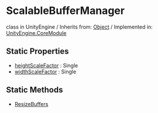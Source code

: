 # ScalableBufferManager
class in UnityEngine
 / Inherits from: <a href="https://docs.unity3d.com/6000.0/Documentation/ScriptReference/Object.html">Object</a> / Implemented in: <a href="https://docs.unity3d.com/6000.0/Documentation/ScriptReference/UnityEngine.CoreModule.html">UnityEngine.CoreModule</a>
## Static Properties
- <a href="https://docs.unity3d.com/6000.0/Documentation/ScriptReference/ScalableBufferManager-heightScaleFactor.html">heightScaleFactor</a> : Single
- <a href="https://docs.unity3d.com/6000.0/Documentation/ScriptReference/ScalableBufferManager-widthScaleFactor.html">widthScaleFactor</a> : Single
## Static Methods
- <a href="https://docs.unity3d.com/6000.0/Documentation/ScriptReference/ScalableBufferManager.ResizeBuffers.html">ResizeBuffers</a>
